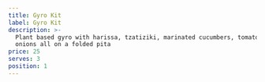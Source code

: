 ```yaml
---
title: Gyro Kit
label: Gyro Kit
description: >-
  Plant based gyro with harissa, tzatiziki, marinated cucumbers, tomatoes and
  onions all on a folded pita
price: 25
serves: 3
position: 1
---
```


